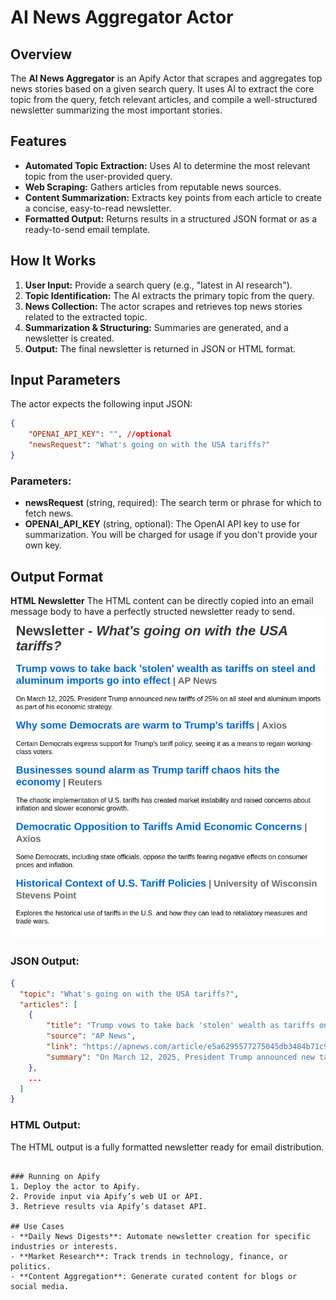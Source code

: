 # AI News Aggregator Actor

## Overview
The **AI News Aggregator** is an Apify Actor that scrapes and aggregates top news stories based on a given search query. It uses AI to extract the core topic from the query, fetch relevant articles, and compile a well-structured newsletter summarizing the most important stories.

## Features
- **Automated Topic Extraction:** Uses AI to determine the most relevant topic from the user-provided query.
- **Web Scraping:** Gathers articles from reputable news sources.
- **Content Summarization:** Extracts key points from each article to create a concise, easy-to-read newsletter.
- **Formatted Output:** Returns results in a structured JSON format or as a ready-to-send email template.

## How It Works
1. **User Input:** Provide a search query (e.g., "latest in AI research").
2. **Topic Identification:** The AI extracts the primary topic from the query.
3. **News Collection:** The actor scrapes and retrieves top news stories related to the extracted topic.
4. **Summarization & Structuring:** Summaries are generated, and a newsletter is created.
5. **Output:** The final newsletter is returned in JSON or HTML format.

## Input Parameters
The actor expects the following input JSON:
```json
{
    "OPENAI_API_KEY": "", //optional
    "newsRequest": "What's going on with the USA tariffs?"
}
```

### Parameters:
- **newsRequest** (string, required): The search term or phrase for which to fetch news.
- **OPENAI_API_KEY** (string, optional): The OpenAI API key to use for summarization. You will be charged for usage if you don't provide your own key.

## Output Format
**HTML Newsletter**
The HTML content can be directly copied into an email message body to have a perfectly structed newsletter ready to send.
![HTML Newsletter](sample_newsletter.png)
### JSON Output:
```json
{
  "topic": "What's going on with the USA tariffs?",
  "articles": [
    {
        "title": "Trump vows to take back 'stolen' wealth as tariffs on steel and aluminum imports go into effect",
        "source": "AP News",
        "link": "https://apnews.com/article/e5a6295577275045db3484b71c979bfb?utm_source=openai",
        "summary": "On March 12, 2025, President Trump announced new tariffs of 25% on all steel and aluminum imports as part of his economic strategy."
    },
    ...
  ]
}
```

### HTML Output:
The HTML output is a fully formatted newsletter ready for email distribution.
   ```

### Running on Apify
1. Deploy the actor to Apify.
2. Provide input via Apify’s web UI or API.
3. Retrieve results via Apify’s dataset API.

## Use Cases
- **Daily News Digests**: Automate newsletter creation for specific industries or interests.
- **Market Research**: Track trends in technology, finance, or politics.
- **Content Aggregation**: Generate curated content for blogs or social media.
